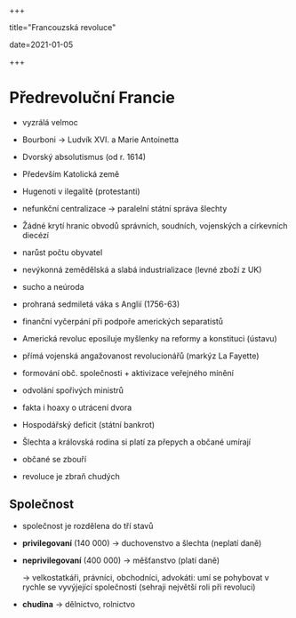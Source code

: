 +++

title="Francouzská revoluce"

date=2021-01-05

+++

# Předrevoluční Francie

- vyzrálá velmoc

- Bourboni $\to$ Ludvík XVI. a Marie Antoinetta

- Dvorský absolutismus (od r. 1614)

- Především Katolická země

- Hugenoti v ilegalitě (protestanti)

- nefunkční centralizace $\to$ paralelní státní správa šlechty

- Žádné krytí hranic obvodů správních, soudních, vojenských a církevních diecézí

- narůst počtu obyvatel

- nevýkonná zemědělská a slabá industrializace (levné zboží z UK)

- sucho a neúroda

- prohraná sedmiletá váka s Anglií (1756-63)

- finanční vyčerpání při podpoře amerických separatistů

- Americká revoluc eposiluje myšlenky na reformy a konstituci (ústavu)

- přímá vojenská angažovanost revolucionářů (markýz La Fayette)

- formování obč. společnosti + aktivizace veřejného mínění

- odvolání spořivých ministrů

- fakta i hoaxy o utrácení dvora

- Hospodářský deficit (státní bankrot)

- Šlechta a královská rodina si platí za přepych a občané umírají

- občané se zbouří

- revoluce je zbraň chudých

## Společnost

- společnost je rozdělena do tří stavů

- **privilegovaní** (140 000) $\to$ duchovenstvo a šlechta (neplatí daně)

- **neprivilegovaní** (400 000) $\to$ měšťanstvo (platí daně)
  
  $\to$ velkostatkáři, právníci, obchodníci, advokáti: umí se pohybovat v rychle se vyvýjející společnosti (sehraji největší roli při revoluci)

- **chudina** $\to$ dělnictvo, rolnictvo


